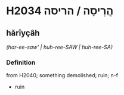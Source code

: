 # H2034 הֲרִיסָה / הריסה

## hărîyçâh

_(har-ee-saw' | huh-ree-SAW | huh-ree-SA)_

### Definition

from H2040; something demolished; ruin; n-f

- ruin

